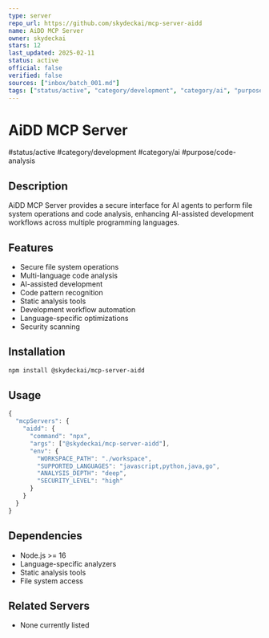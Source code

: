 ```yaml
---
type: server
repo_url: https://github.com/skydeckai/mcp-server-aidd
name: AiDD MCP Server
owner: skydeckai
stars: 12
last_updated: 2025-02-11
status: active
official: false
verified: false
sources: ["inbox/batch_001.md"]
tags: ["status/active", "category/development", "category/ai", "purpose/code-analysis"]
---
```


# AiDD MCP Server

#status/active #category/development #category/ai #purpose/code-analysis

## Description

AiDD MCP Server provides a secure interface for AI agents to perform file system operations and code analysis, enhancing AI-assisted development workflows across multiple programming languages.

## Features

- Secure file system operations
- Multi-language code analysis
- AI-assisted development
- Code pattern recognition
- Static analysis tools
- Development workflow automation
- Language-specific optimizations
- Security scanning

## Installation

```bash
npm install @skydeckai/mcp-server-aidd
```

## Usage

```javascript
{
  "mcpServers": {
    "aidd": {
      "command": "npx",
      "args": ["@skydeckai/mcp-server-aidd"],
      "env": {
        "WORKSPACE_PATH": "./workspace",
        "SUPPORTED_LANGUAGES": "javascript,python,java,go",
        "ANALYSIS_DEPTH": "deep",
        "SECURITY_LEVEL": "high"
      }
    }
  }
}
```

## Dependencies

- Node.js >= 16
- Language-specific analyzers
- Static analysis tools
- File system access

## Related Servers

- None currently listed